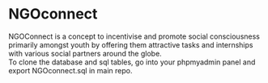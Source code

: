 # NGOconnect
NGOConnect is a concept to incentivise and promote social consciousness primarily amongst youth by offering them attractive tasks and internships with various social partners around the globe.  
To clone the database and sql tables, go into your phpmyadmin panel and export NGOconnect.sql in main repo.
